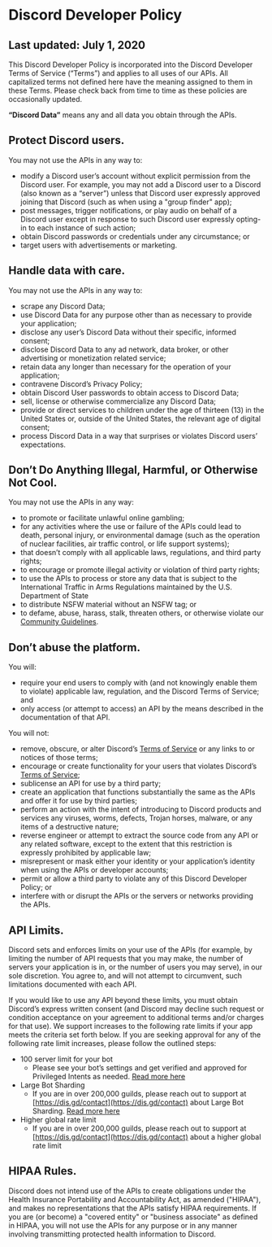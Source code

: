 # Discord Developer Policy

## Last updated: July 1, 2020

This Discord Developer Policy is incorporated into the Discord Developer Terms of Service (“Terms”) and applies to all uses of our APIs. All capitalized terms not defined here have the meaning assigned to them in these Terms. Please check back from time to time as these policies are occasionally updated.

**“Discord Data”** means any and all data you obtain through the APIs.

## Protect Discord users. 

You may not use the APIs in any way to:

- modify a Discord user’s account without explicit permission from the Discord user. For example, you may not add a Discord user to a Discord (also known as a “server”) unless that Discord user expressly approved joining that Discord (such as when using a "group finder" app);
- post messages, trigger notifications, or play audio on behalf of a Discord user except in response to such Discord user expressly opting-in to each instance of such action;
- obtain Discord passwords or credentials under any circumstance; or
- target users with advertisements or marketing.

## Handle data with care. 

You may not use the APIs in any way to:

- scrape any Discord Data;
- use Discord Data for any purpose other than as necessary to provide your application;
- disclose any user’s Discord Data without their specific, informed consent; 
- disclose Discord Data to any ad network, data broker, or other advertising or monetization related service; 
- retain data any longer than necessary for the operation of your application;
- contravene Discord’s Privacy Policy;
- obtain Discord User passwords to obtain access to Discord Data; 
- sell, license or otherwise commercialize any Discord Data; 
- provide or direct services to children under the age of thirteen (13) in the United States or, outside of the United States, the relevant age of digital consent; 
- process Discord Data in a way that surprises or violates Discord users’ expectations.

## Don’t Do Anything Illegal, Harmful, or Otherwise Not Cool.

You may not use the APIs in any way:

- to promote or facilitate unlawful online gambling;
- for any activities where the use or failure of the APIs could lead to death, personal injury, or environmental damage (such as the operation of nuclear facilities, air traffic control, or life support systems);
- that doesn’t comply with all applicable laws, regulations, and third party rights;
- to encourage or promote illegal activity or violation of third party rights;
- to use the APIs to process or store any data that is subject to the International Traffic in Arms Regulations maintained by the U.S. Department of State
- to distribute NSFW material without an NSFW tag; or
- to defame, abuse, harass, stalk, threaten others, or otherwise violate our [Community Guidelines](https://discordapp.com/guidelines).

## Don’t abuse the platform. 

You will:

- require your end users to comply with (and not knowingly enable them to violate) applicable law, regulation, and the Discord Terms of Service; and
- only access (or attempt to access) an API by the means described in the documentation of that API. 

You will not:

- remove, obscure, or alter Discord’s [Terms of Service](https://discordapp.com/terms) or any links to or notices of those terms;
- encourage or create functionality for your users that violates Discord’s [Terms of Service](https://discordapp.com/terms);
- sublicense an API for use by a third party;
- create an application that functions substantially the same as the APIs and offer it for use by third parties;
- perform an action with the intent of introducing to Discord products and services any viruses, worms, defects, Trojan horses, malware, or any items of a destructive nature; 
- reverse engineer or attempt to extract the source code from any API or any related software, except to the extent that this restriction is expressly prohibited by applicable law; 
- misrepresent or mask either your identity or your application’s identity when using the APIs or developer accounts; 
- permit or allow a third party to violate any of this Discord Developer Policy; or
- interfere with or disrupt the APIs or the servers or networks providing the APIs.

## API Limits.

Discord sets and enforces limits on your use of the APIs (for example, by limiting the number of API requests that you may make, the number of servers your application is in, or the number of users you may serve), in our sole discretion. You agree to, and will not attempt to circumvent, such limitations documented with each API. 

If you would like to use any API beyond these limits, you must obtain Discord’s express written consent (and Discord may decline such request or condition acceptance on your agreement to additional terms and/or charges for that use).
We support increases to the following rate limits if your app meets the criteria set forth below. If you are seeking approval for any of the following rate limit increases, 
please follow the outlined steps:

- 100 server limit for your bot
    - Please see your bot’s settings and get verified and approved for Privileged Intents as needed. [Read more here](https://support.discordapp.com/hc/en-us/articles/360040720412)
- Large Bot Sharding
    - If you are in over 200,000 guilds, please reach out to support at [https://dis.gd/contact](https://dis.gd/contact) about Large Bot Sharding. [Read more here](https://discord.com/developers/docs/topics/gateway#sharding-for-very-large-bots)
- Higher global rate limit
    - If you are in over 200,000 guilds, please reach out to support at [https://dis.gd/contact](https://dis.gd/contact) about a higher global rate limit

## HIPAA Rules.

Discord does not intend use of the APIs to create obligations under the Health Insurance Portability and Accountability Act, as amended ("HIPAA"), and makes no representations that the APIs satisfy HIPAA requirements. If you are (or become) a "covered entity" or "business associate" as defined in HIPAA, you will not use the APIs for any purpose or in any manner involving transmitting protected health information to Discord.
